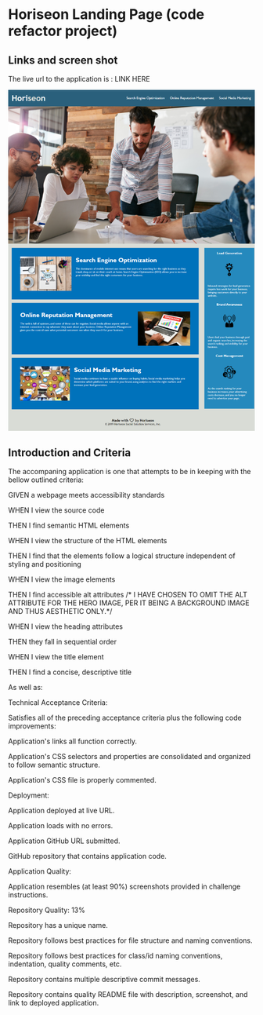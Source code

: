 # Horiseon Landing Page (code refactor project)

## Links and screen shot
The live url to the application is : LINK HERE

![webpage screenshot](./assets/images/final_landing_page.png)

## Introduction and Criteria

The accompaning application is one that attempts to be in keeping with the bellow outlined criteria:

GIVEN a webpage meets accessibility standards

WHEN I view the source code

THEN I find semantic HTML elements

WHEN I view the structure of the HTML elements

THEN I find that the elements follow a logical structure independent of styling and positioning

WHEN I view the image elements

THEN I find accessible alt attributes /* I HAVE CHOSEN TO OMIT THE ALT ATTRIBUTE FOR THE HERO IMAGE, PER IT BEING A BACKGROUND IMAGE AND THUS AESTHETIC ONLY.*/

WHEN I view the heading attributes

THEN they fall in sequential order

WHEN I view the title element

THEN I find a concise, descriptive title

As well as:

Technical Acceptance Criteria: 

Satisfies all of the preceding acceptance criteria plus the following code improvements:

Application's links all function correctly.

Application's CSS selectors and properties are consolidated and organized to follow semantic structure.

Application's CSS file is properly commented.

Deployment: 

Application deployed at live URL.

Application loads with no errors.

Application GitHub URL submitted.

GitHub repository that contains application code.

Application Quality: 

Application resembles (at least 90%) screenshots provided in challenge instructions.

Repository Quality: 13%

Repository has a unique name.

Repository follows best practices for file structure and naming conventions.

Repository follows best practices for class/id naming conventions, indentation, quality comments, etc.

Repository contains multiple descriptive commit messages.

Repository contains quality README file with description, screenshot, and link to deployed application.




